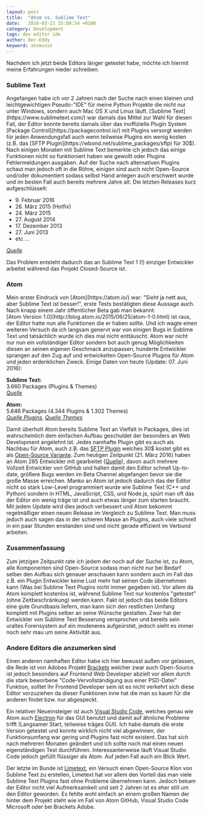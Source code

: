 ```yaml
---
layout: post
title:  "Atom vs. Sublime Text"
date:   2016-03-21 15:00:54 +0100
category: Development
tags: dev editor ide
author: Der-Eddy
keyword: atomvsst
---
```

Nachdem ich jetzt beide Editors länger getestet habe, möchte ich hiermit meine Erfahrungen nieder schreiben.

<h3>Sublime Text</h3>
Angefangen habe ich vor 2 Jahren nach der Suche nach einen kleinen und leichtgewichtigen Pseudo-"IDE" für meine Python Projekte die nicht nur unter Windows, sondern auch Mac OS X und Linux läuft. [Sublime&nbsp;Text](https://www.sublimetext.com/) war damals das Mittel zur Wahl für diesen Fall, der Editor konnte bereits damals über das inoffizielle Plugin System [Package Control](https://packagecontrol.io/) mit Plugins versorgt werden für jeden Anwendungsfall auch wenn teilweise Plugins ein wenig kosten (z.B. das [SFTP Plugin](https://wbond.net/sublime_packages/sftp) für 30$). Nach einigen Monaten mit Sublime Text bemerkte ich jedoch das einige Funktionen nicht so funktioniert haben wie gewollt oder Plugins Fehlermeldungen ausgaben. Auf der Suche nach alternativen Plugins schaut man jedoch oft in die Röhre, einigen sind auch nicht Open-Source und/oder dokumentiert sodass selbst Hand anlegen auch erschwert wurde und im besten Fall auch bereits mehrere Jahre alt. Die letzten Releases kurz aufgeschlüsselt:  

- 9\. Februar 2016  
- 26\. März 2015 (Hotfix)  
- 24\. März 2015  
- 27\. August 2014  
- 17\. Dezember 2013  
- 27\. Juni 2013
- etc ...  

*[Quelle](https://www.sublimetext.com/3)*

Das Problem entsteht dadurch das an Sublime Text 1 (!) einziger Entwickler arbeitet während das Projekt Closed-Source ist.

<h3>Atom</h3>
Mein erster Eindruck von [Atom](https://atom.io/) war: "Sieht ja nett aus, aber Sublime Text ist besser!", erste Tests bestätigten diese Aussage auch. Nach knapp einem Jahr öffentlicher Beta gab man bekannt: [Atom&nbsp;Version&nbsp;1.0](http://blog.atom.io/2015/06/25/atom-1-0.html) ist raus, der Editor hatte nun alle Funktionen die er haben sollte. Und ich wagte einen weiteren Versuch da ich langsam genervt war von einigen Bugs in Sublime Text und tatsächlich wurde ich dies mal nicht enttäuscht. Atom war nicht nur nun ein vollständiger Editor sondern bot auch genug Möglichkeiten diesen an seinen eigenen Geschmack anzupassen, hunderte Entwickler sprangen auf den Zug auf und entwickelten Open-Source Plugins für Atom und jeden erdenklichen Zweck. Einige Daten von heute (Update: 07. Juni 2016):

**Sublime Text:**  
3.660 Packages (Plugins & Themes)  
*[Quelle](https://packagecontrol.io/stats)*

**Atom:**  
5.646 Packages (4.344 Plugins & 1.302 Themes)  
*[Quelle Plugins](https://atom.io/packages), [Quelle Themes](https://atom.io/themes)*

Damit überholt Atom bereits Sublime Text an Vielfalt in Packages, dies ist wahrscheinlich dem einfachen Aufbau geschuldet der besonders an Web Development angelehnt ist. Jedes namhafte Plugin gibt es auch als Nachbau für Atom, auch z.B. das [SFTP Plugin](https://wbond.net/sublime_packages/sftp) welches 30$ kostet gibt es als [Open-Source Variante](https://atom.io/packages/remote-edit).
Zum heutigen Zeitpunkt (21. März 2016) haben an Atom 285 Entwickler mit gearbeitet ([Quelle](https://github.com/atom/atom/graphs/contributors)), davon auch mehrere Vollzeit Entwickler von GitHub und halten damit den Editor schnell Up-to-date, größere Bugs werden im Beta Channel abgefangen bevor sie die große Masse erreichen. Manko an Atom ist jedoch dadurch das der Editor nicht so stark Low-Level programmiert wurde wie Sublime Text (C++ und Python) sondern in HTML, JavaScript, CSS, und Node.js, spürt man oft das der Editor ein wenig träge ist und auch etwas länger zum starten braucht. Mit jedem Update wird dies jedoch verbessert und Atom bekommt regelmäßiger einen neuen Release im Vergleich zu Sublime Text. Man muss jedoch auch sagen das in der schieren Masse an Plugins, auch viele schnell in ein paar Stunden enstanden sind und nicht gerade effizient im Verbund arbeiten.

<h3>Zusammenfassung</h3>

Zum jetzigen Zeitpunkt rate ich jedem der noch auf der Suche ist, zu Atom, alle Komponenten sind Open-Source sodass man nicht nur bei Bedarf selber den Aufbau sich genauer anschauen kann sondern auch im Fall das z.B. ein Plugin Entwickler keine Lust mehr hat seinen Code übernehmen kann (Was bei Sublime Text Plugins nicht immer gegeben ist). Vor allem da Atom komplett kostenlos ist, während Sublime Text nur kostenlos "getestet" (ohne Zeitbeschränkung) werden kann. Fakt ist jedoch das beide Editors eine gute Grundbasis liefern, man kann sich den restlichen Umfang komplett mit Plugins selber an seine Wünsche gestalten. Zwar hat der Entwickler von Sublime Text Besserung versprochen und bereits sein uraltes Forensystem auf ein modeneres aufgeürstet, jedoch sieht es immer noch sehr mau um seine Aktivität aus.

<h3>Andere Editors die anzumerken sind</h3>

Einen anderen namhaften Editor habe ich hier bewusst außen vor gelassen, die Rede ist von Adobes Projekt [Brackets](http://brackets.io/) welcher zwar auch Open-Source ist jedoch besonders auf Frontend Web Developer abzielt vor allem durch die stark beworbene "Code-Vervollständigung aus einer PSD-Datei" Funktion, solltet ihr Frontend Developer sein ist es nicht verkehrt sich diese Editor vorzuziehen da dieser Funktionen inne hat die man so kaum für die anderen findet bzw. nur abgespeckt.

Ein relativer Neueinsteiger ist auch [Visual&nbsp;Studio&nbsp;Code](https://code.visualstudio.com/), welches genau wie Atom auch [Electron](http://electron.atom.io/) für das GUI benutzt und damit auf ähnliche Probleme trifft (Langsamer Start, teilweise träges GUI). Ich habe damals die erste Version getestet und konnte wirklich nicht viel abgewinnen, der Funktionsumfang war gering und Plugins fast nicht existent.  Das hat sich nach mehreren Monaten geändert und ich sollte noch mal einen neuen eigenständigen Test durchführen. Interessanterweise läuft Visual Studio Code jedoch gefüllt flüssiger als Atom. Auf jeden Fall auch ein Blick Wert.

Der letzte im Bunde ist [Limetext](http://limetext.org/), ein Versuch einen Open-Source Klon von Sublime Text zu erstellen, Limetext hat vor allem den Vorteil das man viele Sublime Text Plugins fast ohne Probleme übernehmen kann. Jedoch bekam der Editor nicht viel Aufmerksamkeit und seit 2 Jahren ist es eher still um den Editor geworden. Es fehlte wohl einfach an einem großen Namen der hinter dem Projekt steht wie im Fall von Atom GitHub, Visual Studio Code Microsoft oder bei Brackets Adobe.
